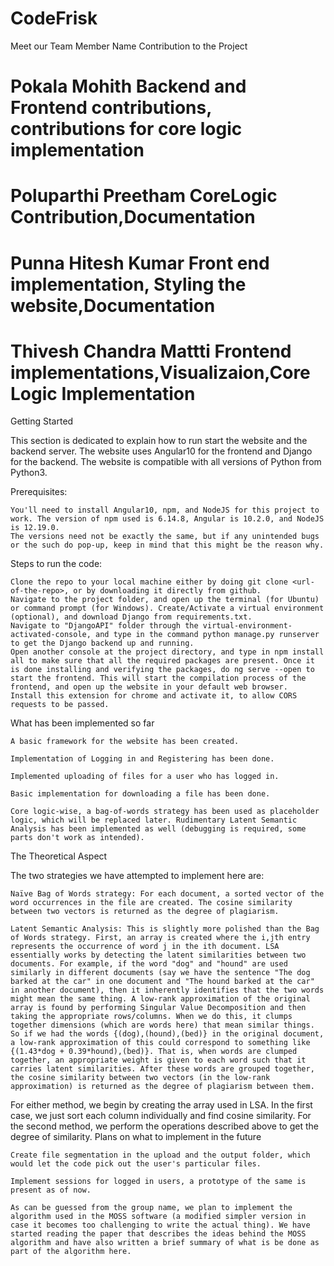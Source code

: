 # CodeFrisk
Meet our Team
Member Name 	Contribution to the Project
# Pokala Mohith 	 Backend and Frontend contributions, contributions for core logic implementation
# Poluparthi Preetham 	CoreLogic Contribution,Documentation
# Punna Hitesh Kumar 	Front end implementation, Styling the website,Documentation
# Thivesh Chandra Mattti 	Frontend implementations,Visualizaion,Core Logic Implementation
Getting Started

This section is dedicated to explain how to run start the website and the backend server. The website uses Angular10 for the frontend and Django for the backend. The website is compatible with all versions of Python from Python3.

Prerequisites:

    You'll need to install Angular10, npm, and NodeJS for this project to work. The version of npm used is 6.14.8, Angular is 10.2.0, and NodeJS is 12.19.0.
    The versions need not be exactly the same, but if any unintended bugs or the such do pop-up, keep in mind that this might be the reason why.

Steps to run the code:

    Clone the repo to your local machine either by doing git clone <url-of-the-repo>, or by downloading it directly from github.
    Navigate to the project folder, and open up the terminal (for Ubuntu) or command prompt (for Windows). Create/Activate a virtual environment (optional), and download Django from requirements.txt.
    Navigate to "DjangoAPI" folder through the virtual-environment-activated-console, and type in the command python manage.py runserver to get the Django backend up and running.
    Open another console at the project directory, and type in npm install all to make sure that all the required packages are present. Once it is done installing and verifying the packages, do ng serve --open to start the frontend. This will start the compilation process of the frontend, and open up the website in your default web browser.
    Install this extension for chrome and activate it, to allow CORS requests to be passed.

What has been implemented so far

    A basic framework for the website has been created.

    Implementation of Logging in and Registering has been done.

    Implemented uploading of files for a user who has logged in.

    Basic implementation for downloading a file has been done.

    Core logic-wise, a bag-of-words strategy has been used as placeholder logic, which will be replaced later. Rudimentary Latent Semantic Analysis has been implemented as well (debugging is required, some parts don't work as intended).

The Theoretical Aspect

The two strategies we have attempted to implement here are:

    Naïve Bag of Words strategy: For each document, a sorted vector of the word occurrences in the file are created. The cosine similarity between two vectors is returned as the degree of plagiarism.

    Latent Semantic Analysis: This is slightly more polished than the Bag of Words strategy. First, an array is created where the i,jth entry represents the occurrence of word j in the ith document. LSA essentially works by detecting the latent similarities between two documents. For example, if the word "dog" and "hound" are used similarly in different documents (say we have the sentence "The dog barked at the car" in one document and "The hound barked at the car" in another document), then it inherently identifies that the two words might mean the same thing. A low-rank approximation of the original array is found by performing Singular Value Decomposition and then taking the appropriate rows/columns. When we do this, it clumps together dimensions (which are words here) that mean similar things. So if we had the words {(dog),(hound),(bed)} in the original document, a low-rank approximation of this could correspond to something like {(1.43*dog + 0.39*hound),(bed)}. That is, when words are clumped together, an appropriate weight is given to each word such that it carries latent similarities. After these words are grouped together, the cosine similarity between two vectors (in the low-rank approximation) is returned as the degree of plagiarism between them.

For either method, we begin by creating the array used in LSA. In the first case, we just sort each column individually and find cosine similarity. For the second method, we perform the operations described above to get the degree of similarity.
Plans on what to implement in the future

    Create file segmentation in the upload and the output folder, which would let the code pick out the user's particular files.

    Implement sessions for logged in users, a prototype of the same is present as of now.

    As can be guessed from the group name, we plan to implement the algorithm used in the MOSS software (a modified simpler version in case it becomes too challenging to write the actual thing). We have started reading the paper that describes the ideas behind the MOSS algorithm and have also written a brief summary of what is be done as part of the algorithm here.
